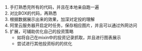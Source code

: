 
1. 手打熟悉完所有的代码，并且在本地亲自跑一遍
2. 对比BOX的代码，再熟悉
3. 根据数据展示出来的效果，加深对定投的理解
4. 阿里云服务器开启定时任务，保存相应图片，并且可以通过外网访问
5. 扩展，可辅助优化自己的投资策略
    * 如将自己在mixin中的投资记录抓取，并且进行图表展示
    * 尝试进行其他投资标的的优化 